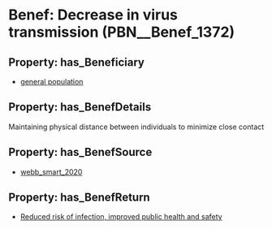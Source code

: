 # Benef: __Decrease in virus transmission__ (PBN__Benef_1372)

## Property: has_Beneficiary

* [general population](../Stakeholder/PBN__Stakeholder_9)

## Property: has_BenefDetails

Maintaining physical distance between individuals to minimize close contact

## Property: has_BenefSource

* [webb_smart_2020](../Article/PBN__Article_294)

## Property: has_BenefReturn

* [Reduced risk of infection, improved public health and safety](../BenefReturn/PBN__BenefReturn_1559)

